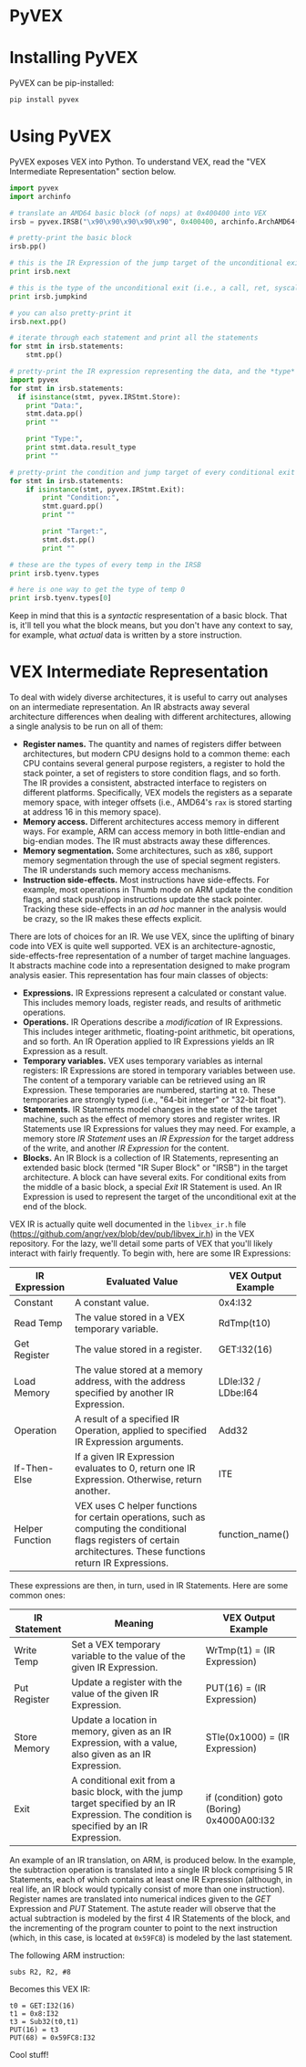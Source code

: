 # PyVEX

# Installing PyVEX

PyVEX can be pip-installed:

```bash
pip install pyvex
```

# Using PyVEX

PyVEX exposes VEX into Python. To understand VEX, read the "VEX Intermediate Representation" section below.

```python
import pyvex
import archinfo

# translate an AMD64 basic block (of nops) at 0x400400 into VEX
irsb = pyvex.IRSB("\x90\x90\x90\x90\x90", 0x400400, archinfo.ArchAMD64())

# pretty-print the basic block
irsb.pp()

# this is the IR Expression of the jump target of the unconditional exit at the end of the basic block
print irsb.next

# this is the type of the unconditional exit (i.e., a call, ret, syscall, etc)
print irsb.jumpkind

# you can also pretty-print it
irsb.next.pp()

# iterate through each statement and print all the statements
for stmt in irsb.statements:
	stmt.pp()

# pretty-print the IR expression representing the data, and the *type* of that IR expression written by every store statement
import pyvex
for stmt in irsb.statements:
  if isinstance(stmt, pyvex.IRStmt.Store):
    print "Data:",
    stmt.data.pp()
    print ""

    print "Type:",
    print stmt.data.result_type
    print ""

# pretty-print the condition and jump target of every conditional exit from the basic block
for stmt in irsb.statements:
	if isinstance(stmt, pyvex.IRStmt.Exit):
		print "Condition:",
		stmt.guard.pp()
		print ""

		print "Target:",
		stmt.dst.pp()
		print ""

# these are the types of every temp in the IRSB
print irsb.tyenv.types

# here is one way to get the type of temp 0
print irsb.tyenv.types[0]
```

Keep in mind that this is a *syntactic* respresentation of a basic block. That is, it'll tell you what the block means, but you don't have any context to say, for example, what *actual* data is written by a store instruction.

# VEX Intermediate Representation

To deal with widely diverse architectures, it is useful to carry out analyses on an intermediate representation.
An IR abstracts away several architecture differences when dealing with different architectures, allowing a single analysis to be run on all of them:

- **Register names.** The quantity and names of registers differ between architectures, but modern CPU designs hold to a common theme: each CPU contains several general purpose registers, a register to hold the stack pointer, a set of registers to store condition flags, and so forth. The IR provides a consistent, abstracted interface to registers on different platforms. Specifically, VEX models the registers as a separate memory space, with integer offsets (i.e., AMD64's `rax` is stored starting at address 16 in this memory space).
- **Memory access.** Different architectures access memory in different ways. For example, ARM can access memory in both little-endian and big-endian modes. The IR must abstracts away these differences.
- **Memory segmentation.** Some architectures, such as x86, support memory segmentation through the use of special segment registers. The IR understands such memory access mechanisms.
- **Instruction side-effects.** Most instructions have side-effects. For example, most operations in Thumb mode on ARM update the condition flags, and stack push/pop instructions update the stack pointer. Tracking these side-effects in an *ad hoc* manner in the analysis would be crazy, so the IR makes these effects explicit.

There are lots of choices for an IR. We use VEX, since the uplifting of binary code into VEX is quite well supported.
VEX is an architecture-agnostic, side-effects-free representation of a number of target machine languages.
It abstracts machine code into a representation designed to make program analysis easier.
This representation has four main classes of objects:

- **Expressions.** IR Expressions represent a calculated or constant value. This includes memory loads, register reads, and results of arithmetic operations.
- **Operations.** IR Operations describe a *modification* of IR Expressions. This includes integer arithmetic, floating-point arithmetic, bit operations, and so forth. An IR Operation applied to IR Expressions yields an IR Expression as a result.
- **Temporary variables.** VEX uses temporary variables as internal registers: IR Expressions are stored in temporary variables between use. The content of a temporary variable can be retrieved using an IR Expression. These temporaries are numbered, starting at `t0`. These temporaries are strongly typed (i.e., "64-bit integer" or "32-bit float").
- **Statements.** IR Statements model changes in the state of the target machine, such as the effect of memory stores and register writes. IR Statements use IR Expressions for values they may need. For example, a memory store *IR Statement* uses an *IR Expression* for the target address of the write, and another *IR Expression* for the content.
- **Blocks.** An IR Block is a collection of IR Statements, representing an extended basic block (termed "IR Super Block" or "IRSB") in the target architecture. A block can have several exits. For conditional exits from the middle of a basic block, a special *Exit* IR Statement is used. An IR Expression is used to represent the target of the unconditional exit at the end of the block.

VEX IR is actually quite well documented in the `libvex_ir.h` file (https://github.com/angr/vex/blob/dev/pub/libvex_ir.h) in the VEX repository. For the lazy, we'll detail some parts of VEX that you'll likely interact with fairly frequently. To begin with, here are some IR Expressions:

| IR Expression | Evaluated Value | VEX Output Example |
| ------------- | --------------- | ------- |
| Constant | A constant value. | 0x4:I32 |
| Read Temp | The value stored in a VEX temporary variable. | RdTmp(t10) |
| Get Register | The value stored in a register. | GET:I32(16) |
| Load Memory | The value stored at a memory address, with the address specified by another IR Expression. | LDle:I32 / LDbe:I64 |
| Operation | A result of a specified IR Operation, applied to specified IR Expression arguments. | Add32 |
| If-Then-Else | If a given IR Expression evaluates to 0, return one IR Expression. Otherwise, return another. | ITE |
| Helper Function | VEX uses C helper functions for certain operations, such as computing the conditional flags registers of certain architectures. These functions return IR Expressions. | function\_name() |

These expressions are then, in turn, used in IR Statements. Here are some common ones:

| IR Statement | Meaning | VEX Output Example |
| ------------ | ------- | ------------------ |
Write Temp | Set a VEX temporary variable to the value of the given IR Expression. | WrTmp(t1) = (IR Expression) |
Put Register | Update a register with the value of the given IR Expression. | PUT(16) = (IR Expression) |
Store Memory | Update a location in memory, given as an IR Expression, with a value, also given as an IR Expression. | STle(0x1000) = (IR Expression) |
Exit | A conditional exit from a basic block, with the jump target specified by an IR Expression. The condition is specified by an IR Expression. | if (condition) goto (Boring) 0x4000A00:I32 |

An example of an IR translation, on ARM, is produced below. In the example, the subtraction operation is translated into a single IR block comprising 5 IR Statements, each of which contains at least one IR Expression (although, in real life, an IR block would typically consist of more than one instruction). Register names are translated into numerical indices given to the *GET* Expression and *PUT* Statement.
The astute reader will observe that the actual subtraction is modeled by the first 4 IR Statements of the block, and the incrementing of the program counter to point to the next instruction (which, in this case, is located at `0x59FC8`) is modeled by the last statement.

The following ARM instruction:

	subs R2, R2, #8
	
Becomes this VEX IR:

	t0 = GET:I32(16)
	t1 = 0x8:I32
	t3 = Sub32(t0,t1)
	PUT(16) = t3
	PUT(68) = 0x59FC8:I32

Cool stuff!

